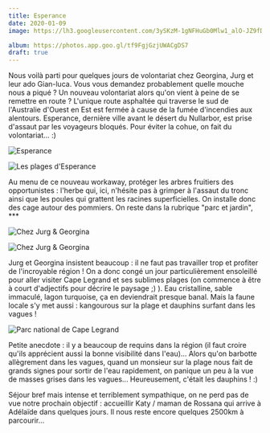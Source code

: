 ```yaml
---
title: Esperance
date: 2020-01-09
image: https://lh3.googleusercontent.com/3ySKzM-1gNFHuGb0Mlw1_alO-JZ9fDZIYvMvf4TEW8PvOFbs-BRZHTB7rg4JDSHEfk0LARX6ekME7F3F0EjlUltG3e7uxlgcs0l_bZ9QwZ-LwIlaAz4yT17ZphHouxtD9fisnARllJI

album: https://photos.app.goo.gl/tf9FgjGzjUWACgDS7
draft: true
---
```


Nous voilà parti pour quelques jours de volontariat chez Georgina, Jurg et leur ado Gian-luca. Vous vous demandez probablement quelle mouche nous a piqué ? Un nouveau volontariat alors qu'on vient à peine de se remettre en route ? L'unique route asphaltée qui traverse le sud de l'Australie d'Ouest en Est est fermée à cause de la fumée d'incendies aux alentours. Esperance, dernière ville avant le désert du Nullarbor, est prise d'assaut par les voyageurs bloqués. Pour éviter la cohue, on fait du volontariat... :)

![Esperance](https://lh3.googleusercontent.com/9bjerr6DhtcLBD1LyyaVGivanpN9Pw56JC6Yp1K2n0NJY_AVO2aIIaIOSkFFQNT1ncGnAp58HjlN6t4V7o3XLFADOLbqokMY_8Zi9dda68i_gB1I18GVthueUDFZJ-YvG4707qTpmVI)

![Les plages d'Esperance](https://lh3.googleusercontent.com/YXcIa4vwyOF8LOPtjy2pPGRgVyRM4Bd03WmjIm0hEPSXy_FLJZmTh_Q5K_Ly7yvZrSMYXHOqt3tvRAiIXooJzkZfQepKz8aR4VZhoJxvSdka2W3An8q75d3kjeUPogNOAWCH84LPBDs)

Au menu de ce nouveau workaway, protéger les arbres fruitiers des opportunistes : l'herbe qui, ici, n'hésite pas à grimper à l'assaut du tronc ainsi que les poules qui grattent les racines superficielles. On installe donc des cage autour des pommiers. On reste dans la rubrique "parc et jardin", ***

![Chez Jurg & Georgina](https://lh3.googleusercontent.com/joQ267yK5PotdiKIhnCapcAIlGlMNVmtQJBi_GCEW-2mXZ0LEoVFrkRjdInnAgG6XeY93RdI5gamUq7nECboV7Ftf0k_pHYiVrBxYPX_uW4A0gSTU0o3u-d-l2H5shKDG4nghV7pTJ4)

![Chez Jurg & Georgina](https://lh3.googleusercontent.com/p0pl2QgmI0FEyMpq1SExfYuCoe8rrl-58igBRKTF4S0PD__esQFiV7ErdXECHIoWBcZycrtIvxRPe0SsLyZcNomXczhNFvym_xzZvkAx7ISIWkJ1OgN5_Df58e2TCILvvomzaiW89gg)

Jurg et Georgina insistent beaucoup : il ne faut pas travailler trop et profiter de l'incroyable région ! On a donc congé un jour particulièrement ensoleillé pour aller visiter Cape Legrand et ses sublimes plages (on commence à être à court d'adjectifs pour décrire le paysage ;) ). Eau cristalline, sable immaculé, lagon turquoise, ça en deviendrait presque banal. Mais la faune locale s'y met aussi : kangourous sur la plage et dauphins surfant dans les vagues ! 

![Parc national de Cape Legrand](https://lh3.googleusercontent.com/EjBdDwB-IVzM3c2_BSajTr2-dKBHAij73Hg_bkiQNsNp943PrksueuE4PZkYgI8WKVDCHVYjR4m8U7GlZqX0yynDaEIN1OqZY8izoXmQh8zHCTG349G9Cle6A9gFGnCB8SPf1zH5NY4)

Petite anecdote : il y a beaucoup de requins dans la région (il faut croire qu'ils apprécient aussi la bonne visibilité dans l'eau)... Alors qu'on barbotte allègrement dans les vagues, quand un monsieur sur la plage nous fait de grands signes pour sortir de l'eau rapidement, on panique un peu à la vue de masses grises dans les vagues... Heureusement, c'était les dauphins ! :)

Séjour bref mais intense et terriblement sympathique, on ne perd pas de vue notre prochain objectif : accueillir Katy / maman de Rossana qui arrive à Adélaïde dans quelques jours. Il nous reste encore quelques 2500km à parcourir...
